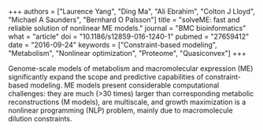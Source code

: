 +++
authors = ["Laurence Yang", "Ding Ma", "Ali Ebrahim", "Colton J Lloyd", "Michael A Saunders", "Bernhard O Palsson"]
title = "solveME: fast and reliable solution of nonlinear ME models."
journal = "BMC bioinformatics"
what = "article"
doi = "10.1186/s12859-016-1240-1"
pubmed = "27659412"
date = "2016-09-24"
keywords = ["Constraint-based modeling", "Metabolism", "Nonlinear optimization", "Proteome", "Quasiconvex"]
+++

Genome-scale models of metabolism and macromolecular expression (ME) significantly expand the scope and predictive capabilities of constraint-based modeling. ME models present considerable computational challenges: they are much (>30 times) larger than corresponding metabolic reconstructions (M models), are multiscale, and growth maximization is a nonlinear programming (NLP) problem, mainly due to macromolecule dilution constraints.